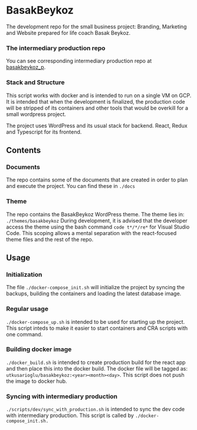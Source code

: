 # BasakBeykoz
The development repo for the small business project:
Branding, Marketing and Website prepared for life coach Basak Beykoz.

### The intermediary production repo
You can see corresponding intermediary production repo at [basakbeykoz_p](https://github.com/utkusarioglu/basakbeykoz_p).


### Stack and Structure
This script works with docker and is intended to run on a single VM on GCP.
It is intended that when the development is finalized, the production code will 
be stripped of its containers and other tools that would be overkill for a small 
wordpress project.

The project uses WordPress and its usual stack for backend. React, Redux and Typescript for its frontend.

## Contents

### Documents

The repo contains some of the documents that are created in order to plan and
execute the project. You can find these in `./docs`

### Theme

The repo contains the BasakBeykoz WordPress theme. The theme lies in: `./themes/basakbeykoz`
During development, it is advised that the developer access the theme 
using the bash command `code t*/*/re*` for Visual Studio Code.
This scoping allows a mental separation with the react-focused theme files and
the rest of the repo.

## Usage

### Initialization

The file `./docker-compose_init.sh` will initialize the project by syncing the 
backups, building the containers and loading the latest database image.

### Regular usage

`./docker-compose_up.sh` is intended to be used for starting up the project.
This script inteds to make it easier to start containers and CRA scripts with
one command.

### Building docker image

`./docker_build.sh` is intended to create production build for the react app and
then place this into the docker build. The docker file will be tagged as:
`utkusarioglu/basakbeykoz:<year><month><day>`.
This script does not push the image to docker hub.

### Syncing with intermediary production

`./scripts/dev/sync_with_production.sh` is intended to sync the dev code with 
intermediary production. This script is called by `./docker-compose_init.sh.`

